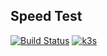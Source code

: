 ## Speed Test

[![Build Status](https://jenkins.tino.sh/buildStatus/icon?job=k8s.SpeedTest%2Fmaster)](https://jenkins.tino.sh/job/k8s.SpeedTest/job/master/)
[![k3s](https://img.shields.io/badge/run%20on%20-Raspberry%20Pi-red)](https://gist.github.com/tinoschroeter/fd4c254e93b2fd0c0b584bdcf756e95f)
